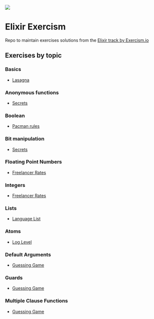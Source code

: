 <p align="left">
   <img src="https://dg8krxphbh767.cloudfront.net/tracks/elixir.svg" />
</p>

# Elixir Exercism

Repo to maintain exercises solutions from the [Elixir track by Exercism.io](https://exercism.org/tracks/elixir)

## Exercises by topic
### Basics
- [Lasagna](./lasagna)
### Anonymous functions
- [Secrets](./secrets)
### Boolean
- [Pacman rules](./pacman-rules)
### Bit manipulation
- [Secrets](./secrets)
### Floating Point Numbers
- [Freelancer Rates](./freelancer-rates)
### Integers
- [Freelancer Rates](./freelancer-rates)
### Lists
- [Language List](./language-list)
### Atoms
- [Log Level](./log-level)
### Default Arguments
- [Guessing Game](./guessing-game)
### Guards
- [Guessing Game](./guessing-game)
### Multiple Clause Functions
- [Guessing Game](./guessing-game)
